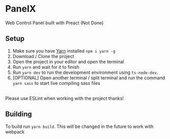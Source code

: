 # PanelX
Web Control Panel built with Preact (Not Done)

## Setup
1. Make sure you have [Yarn](npmjs.com/package/yarn) installed `npm i yarn -g`
2. Download / Clone the project
3. Open the project in your editor and open the terminal
4. Run `yarn` and wait for it to finish
5. Run `yarn dev` to run the development environment using `ts-node-dev`.
6. [OPTIONAL] Open another terminal / split terminal and run the command `yarn sass` to start live compiling sass files
<br>
Please use ESLint when working with the project thanks!

## Building
To build run `yarn build`. This will be changed in the future to work with webpack
